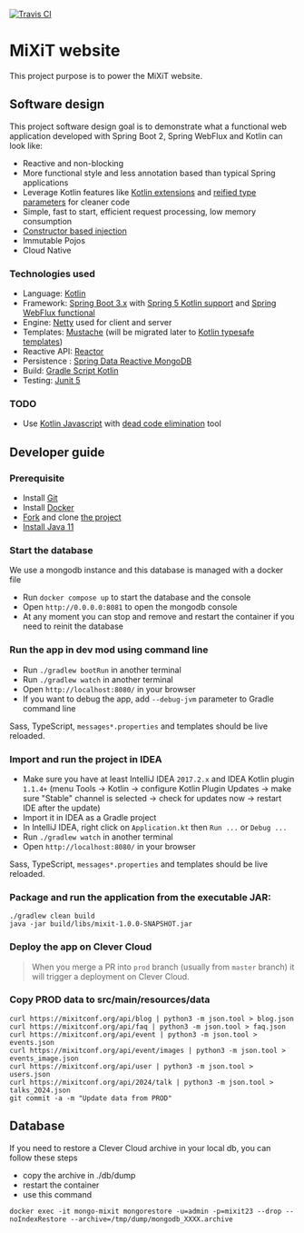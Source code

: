 [![Travis CI](https://api.travis-ci.org/mixitconf/mixit.svg?branch=master)](https://travis-ci.org/mixitconf/mixit)

# MiXiT website

This project purpose is to power the MiXiT website.

## Software design

This project software design goal is to demonstrate what a functional web application
developed with Spring Boot 2, Spring WebFlux and Kotlin can look like:
 - Reactive and non-blocking
 - More functional style and less annotation based than typical Spring applications
 - Leverage Kotlin features like [Kotlin extensions](https://kotlinlang.org/docs/reference/extensions.html) and [reified type parameters](https://kotlinlang.org/docs/reference/inline-functions.html#reified-type-parameters) for cleaner code
 - Simple, fast to start, efficient request processing, low memory consumption
 - [Constructor based injection](http://olivergierke.de/2013/11/why-field-injection-is-evil/)
 - Immutable Pojos
 - Cloud Native

### Technologies used

 - Language: [Kotlin](https://kotlin.link/) 
 - Framework: [Spring Boot 3.x](https://projects.spring.io/spring-boot/) with [Spring 5 Kotlin support](https://docs.spring.io/spring-framework/docs/5.0.x/spring-framework-reference/kotlin.html) and [Spring WebFlux functional](https://docs.spring.io/spring-framework/docs/5.0.x/spring-framework-reference/reactive-web.html)
 - Engine: [Netty](http://netty.io/) used for client and server
 - Templates: [Mustache](https://github.com/samskivert/jmustache) (will be migrated later to [Kotlin typesafe templates](https://github.com/sdeleuze/kotlin-script-templating))
 - Reactive API: [Reactor](http://projectreactor.io/)
 - Persistence : [Spring Data Reactive MongoDB](https://spring.io/blog/2016/11/28/going-reactive-with-spring-data)
 - Build: [Gradle Script Kotlin](https://github.com/gradle/gradle-script-kotlin)
 - Testing: [Junit 5](http://junit.org/) 
 
### TODO

 - Use [Kotlin Javascript](https://kotlinlang.org/docs/reference/js-overview.html) with [dead code elimination](https://kotlinlang.org/docs/reference/javascript-dce.html) tool  
 
## Developer guide

### Prerequisite
 - Install [Git](https://git-scm.com/)
 - Install [Docker](https://www.docker.com/#)
 - [Fork](https://github.com/mix-it/mixit#fork-destination-box) and clone [the project](https://github.com/mix-it/mixit)
 - [Install Java 11](http://www.oracle.com/technetwork/java/javase/downloads/jdk8-downloads-2133151.html)

### Start the database
We use a mongodb instance and this database is managed with a docker file
 - Run `docker compose up` to start the database and the console
 - Open `http://0.0.0.0:8081` to open the mongodb console
 - At any moment you can stop and remove and restart the container if you need to reinit the database 

### Run the app in dev mod using command line
 - Run `./gradlew bootRun` in another terminal
 - Run `./gradlew watch` in another terminal
 - Open `http://localhost:8080/` in your browser
 - If you want to debug the app, add `--debug-jvm` parameter to Gradle command line
 
Sass, TypeScript, `messages*.properties` and templates should be live reloaded.

### Import and run the project in IDEA
 - Make sure you have at least IntelliJ IDEA `2017.2.x` and IDEA Kotlin plugin `1.1.4+` (menu Tools -> Kotlin -> configure Kotlin Plugin Updates -> make sure "Stable" channel is selected -> check for updates now -> restart IDE after the update)
 - Import it in IDEA as a Gradle project
 - In IntelliJ IDEA, right click on `Application.kt` then `Run ...` or `Debug ...`
 - Run `./gradlew watch` in another terminal
 - Open `http://localhost:8080/` in your browser
 
Sass, TypeScript, `messages*.properties` and templates should be live reloaded.
 
### Package and run the application from the executable JAR:
```
./gradlew clean build
java -jar build/libs/mixit-1.0.0-SNAPSHOT.jar
```

### Deploy the app on  Clever Cloud
> When you merge a PR into `prod` branch (usually from `master` branch) it will trigger a deployment on Clever Cloud.

### Copy PROD data to src/main/resources/data
 
```
curl https://mixitconf.org/api/blog | python3 -m json.tool > blog.json
curl https://mixitconf.org/api/faq | python3 -m json.tool > faq.json
curl https://mixitconf.org/api/event | python3 -m json.tool > events.json
curl https://mixitconf.org/api/event/images | python3 -m json.tool > events_image.json
curl https://mixitconf.org/api/user | python3 -m json.tool > users.json
curl https://mixitconf.org/api/2024/talk | python3 -m json.tool > talks_2024.json
git commit -a -m "Update data from PROD"
```

## Database

If you need to restore a Clever Cloud archive in your local db, you can follow these steps

* copy the archive in ./db/dump
* restart the container
* use this command 
```shell
docker exec -it mongo-mixit mongorestore -u=admin -p=mixit23 --drop --noIndexRestore --archive=/tmp/dump/mongodb_XXXX.archive

```
